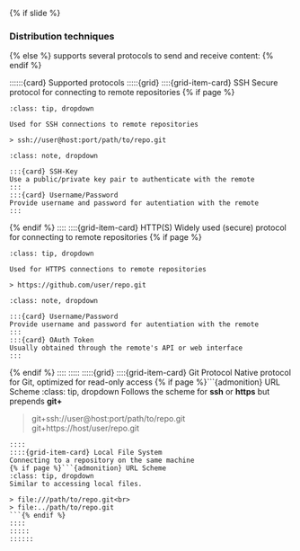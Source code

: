 {% if slide %}
### Distribution techniques
{% else %}
<i class="fab fa-git"></i> supports several protocols to send and receive content:
{% endif %}

::::::{card} Supported protocols
:::::{grid}
::::{grid-item-card} SSH
Secure protocol for connecting to remote repositories
{% if page %}
```{admonition} URL Scheme
:class: tip, dropdown

Used for SSH connections to remote repositories

> ssh://user@host:port/path/to/repo.git
```
```{admonition} Authentication
:class: note, dropdown

:::{card} SSH-Key
Use a public/private key pair to authenticate with the remote
:::
:::{card} Username/Password
Provide username and password for autentiation with the remote
:::

```
{% endif %}
::::
::::{grid-item-card} HTTP(S)
Widely used (secure) protocol for connecting to remote repositories
{% if page %}
```{admonition} URL Scheme
:class: tip, dropdown

Used for HTTPS connections to remote repositories

> https://github.com/user/repo.git
```
```{admonition} Authentication
:class: note, dropdown

:::{card} Username/Password
Provide username and password for autentiation with the remote
:::
:::{card} OAuth Token
Usually obtained through the remote's API or web interface
:::
```
{% endif %}
::::
:::::
:::::{grid}
::::{grid-item-card} Git Protocol
Native protocol for Git, optimized for read-only access
{% if page %}```{admonition} URL Scheme
:class: tip, dropdown
Follows the scheme for **ssh** or **https** but prepends **git+**
> git+ssh://user@host:port/path/to/repo.git<br>
> git+https://host/user/repo.git
```{% endif %}
::::
::::{grid-item-card} Local File System
Connecting to a repository on the same machine
{% if page %}```{admonition} URL Scheme
:class: tip, dropdown
Similar to accessing local files.

> file:///path/to/repo.git<br>
> file:../path/to/repo.git
```{% endif %}
::::
:::::
::::::
